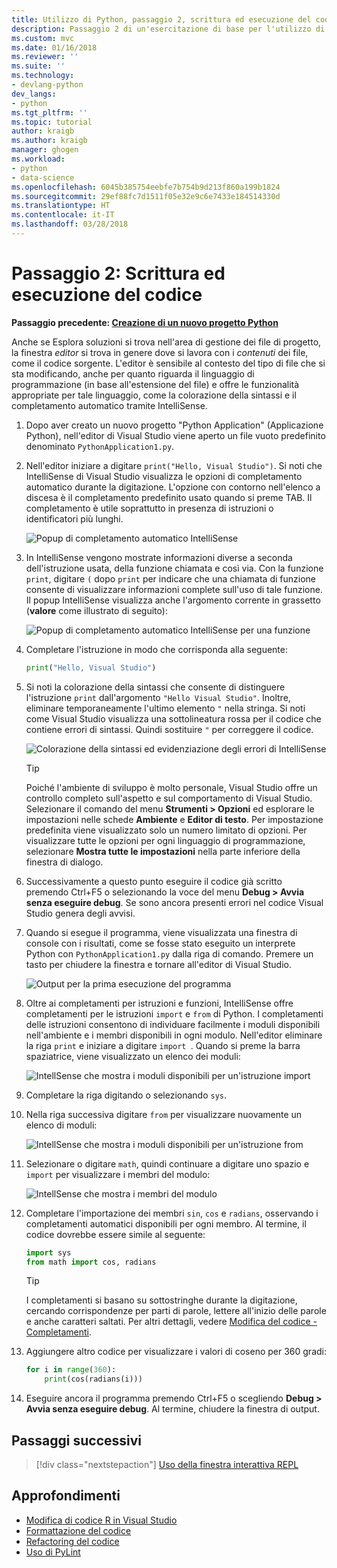 ```yaml
---
title: Utilizzo di Python, passaggio 2, scrittura ed esecuzione del codice | Microsoft Docs
description: Passaggio 2 di un'esercitazione di base per l'utilizzo di Python all'interno di Visual Studio, su come modificare ed eseguire un semplice programma Hello World, seguito da codice più interessante che illustra le funzionalità di modifica e IntelliSense di Visual Studio.
ms.custom: mvc
ms.date: 01/16/2018
ms.reviewer: ''
ms.suite: ''
ms.technology:
- devlang-python
dev_langs:
- python
ms.tgt_pltfrm: ''
ms.topic: tutorial
author: kraigb
ms.author: kraigb
manager: ghogen
ms.workload:
- python
- data-science
ms.openlocfilehash: 6045b385754eebfe7b754b9d213f860a199b1824
ms.sourcegitcommit: 29ef88fc7d1511f05e32e9c6e7433e184514330d
ms.translationtype: HT
ms.contentlocale: it-IT
ms.lasthandoff: 03/28/2018
---
```

# <a name="step-2-writing-and-running-code"></a>Passaggio 2: Scrittura ed esecuzione del codice

**Passaggio precedente: [Creazione di un nuovo progetto Python](tutorial-working-with-python-in-visual-studio-step-01-create-project.md)**

Anche se Esplora soluzioni si trova nell'area di gestione dei file di progetto, la finestra *editor* si trova in genere dove si lavora con i *contenuti* dei file, come il codice sorgente. L'editor è sensibile al contesto del tipo di file che si sta modificando, anche per quanto riguarda il linguaggio di programmazione (in base all'estensione del file) e offre le funzionalità appropriate per tale linguaggio, come la colorazione della sintassi e il completamento automatico tramite IntelliSense.

1. Dopo aver creato un nuovo progetto "Python Application" (Applicazione Python), nell'editor di Visual Studio viene aperto un file vuoto predefinito denominato `PythonApplication1.py`.

1. Nell'editor iniziare a digitare `print("Hello, Visual Studio")`. Si noti che IntelliSense di Visual Studio visualizza le opzioni di completamento automatico durante la digitazione. L'opzione con contorno nell'elenco a discesa è il completamento predefinito usato quando si preme TAB. Il completamento è utile soprattutto in presenza di istruzioni o identificatori più lunghi.

    ![Popup di completamento automatico IntelliSense](media/vs-getting-started-python-04-IntelliSense1b.png)

1. In IntelliSense vengono mostrate informazioni diverse a seconda dell'istruzione usata, della funzione chiamata e così via. Con la funzione `print`, digitare `(` dopo `print` per indicare che una chiamata di funzione consente di visualizzare informazioni complete sull'uso di tale funzione. Il popup IntelliSense visualizza anche l'argomento corrente in grassetto (**valore** come illustrato di seguito):

    ![Popup di completamento automatico IntelliSense per una funzione](media/vs-getting-started-python-05-IntelliSense2b.png)

1. Completare l'istruzione in modo che corrisponda alla seguente:

    ```python
    print("Hello, Visual Studio")
    ```

1. Si noti la colorazione della sintassi che consente di distinguere l'istruzione `print` dall'argomento `"Hello Visual Studio"`. Inoltre, eliminare temporaneamente l'ultimo elemento `"` nella stringa. Si noti come Visual Studio visualizza una sottolineatura rossa per il codice che contiene errori di sintassi. Quindi sostituire `"` per correggere il codice.

    ![Colorazione della sintassi ed evidenziazione degli errori di IntelliSense](media/vs-getting-started-python-06-IntelliSense3b.png)

    > [!Tip]
    > Poiché l'ambiente di sviluppo è molto personale, Visual Studio offre un controllo completo sull'aspetto e sul comportamento di Visual Studio. Selezionare il comando del menu **Strumenti > Opzioni** ed esplorare le impostazioni nelle schede **Ambiente** e **Editor di testo**. Per impostazione predefinita viene visualizzato solo un numero limitato di opzioni. Per visualizzare tutte le opzioni per ogni linguaggio di programmazione, selezionare **Mostra tutte le impostazioni** nella parte inferiore della finestra di dialogo. 

1. Successivamente a questo punto eseguire il codice già scritto premendo Ctrl+F5 o selezionando la voce del menu **Debug > Avvia senza eseguire debug**. Se sono ancora presenti errori nel codice Visual Studio genera degli avvisi.

1. Quando si esegue il programma, viene visualizzata una finestra di console con i risultati, come se fosse stato eseguito un interprete Python con `PythonApplication1.py` dalla riga di comando. Premere un tasto per chiudere la finestra e tornare all'editor di Visual Studio.

    ![Output per la prima esecuzione del programma](media/vs-getting-started-python-07-output.png)

1. Oltre ai completamenti per istruzioni e funzioni, IntelliSense offre completamenti per le istruzioni `import` e `from` di Python. I completamenti delle istruzioni consentono di individuare facilmente i moduli disponibili nell'ambiente e i membri disponibili in ogni modulo. Nell'editor eliminare la riga `print` e iniziare a digitare `import `. Quando si preme la barra spaziatrice, viene visualizzato un elenco dei moduli:

    ![IntellSense che mostra i moduli disponibili per un'istruzione import](media/vs-getting-started-python-08-import1.png)

1. Completare la riga digitando o selezionando `sys`.

1. Nella riga successiva digitare `from` per visualizzare nuovamente un elenco di moduli:

    ![IntellSense che mostra i moduli disponibili per un'istruzione from](media/vs-getting-started-python-09-import2.png)

1. Selezionare o digitare `math`, quindi continuare a digitare uno spazio e `import` per visualizzare i membri del modulo:

    ![IntellSense che mostra i membri del modulo](media/vs-getting-started-python-10-import3.png)

1. Completare l'importazione dei membri `sin`, `cos` e `radians`, osservando i completamenti automatici disponibili per ogni membro. Al termine, il codice dovrebbe essere simile al seguente:

    ```python
    import sys
    from math import cos, radians
    ```

    > [!Tip]
    > I completamenti si basano su sottostringhe durante la digitazione, cercando corrispondenze per parti di parole, lettere all'inizio delle parole e anche caratteri saltati. Per altri dettagli, vedere [Modifica del codice - Completamenti](editing-python-code-in-visual-studio.md#completions).

1. Aggiungere altro codice per visualizzare i valori di coseno per 360 gradi:

    ```python
    for i in range(360):
        print(cos(radians(i)))
    ```

1. Eseguire ancora il programma premendo Ctrl+F5 o scegliendo **Debug > Avvia senza eseguire debug**. Al termine, chiudere la finestra di output.

## <a name="next-steps"></a>Passaggi successivi

> [!div class="nextstepaction"]
> [Uso della finestra interattiva REPL](tutorial-working-with-python-in-visual-studio-step-03-interactive-repl.md)

## <a name="going-deeper"></a>Approfondimenti

- [Modifica di codice R in Visual Studio](editing-python-code-in-visual-studio.md)
- [Formattazione del codice](formatting-python-code.md)
- [Refactoring del codice](refactoring-python-code.md)
- [Uso di PyLint](linting-python-code.md)
